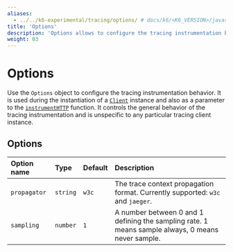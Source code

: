 ```yaml
---
aliases:
  - ../../k6-experimental/tracing/options/ # docs/k6/<K6_VERSION>/javascript-api/k6-experimental/tracing/options/
title: 'Options'
description: 'Options allows to configure the tracing instrumentation behavior.'
weight: 03
---
```


# Options

Use the `Options` object to configure the tracing instrumentation behavior. It is used during the instantiation of a [`Client`](https://grafana.com/docs/k6/<K6_VERSION>/javascript-api/jslib/http-instrumentation-tempo/client) instance and also as a parameter to the [`instrumentHTTP`](https://grafana.com/docs/k6/<K6_VERSION>/javascript-api/jslib/http-instrumentation-tempo/instrumenthttp) function. It controls the general behavior of the tracing instrumentation and is unspecific to any particular tracing client instance.

## Options

| Option name  | Type     | Default | Description                                                                                       |
| :----------- | :------- | :------ | :------------------------------------------------------------------------------------------------ |
| `propagator` | `string` | `w3c`   | The trace context propagation format. Currently supported: `w3c` and `jaeger`.                    |
| `sampling`   | `number` | `1`     | A number between 0 and 1 defining the sampling rate. 1 means sample always, 0 means never sample. |
